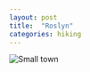 ```yaml
---
layout: post
title:  "Roslyn"
categories: hiking 
---
```


![Small town](/tanyaselvog.github.io/assets/roslyn.jpeg)


